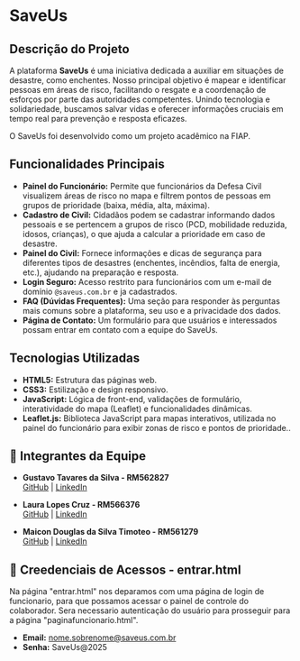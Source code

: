 # SaveUs

## Descrição do Projeto
A plataforma **SaveUs** é uma iniciativa dedicada a auxiliar em situações de desastre, como enchentes. Nosso principal objetivo é mapear e identificar pessoas em áreas de risco, facilitando o resgate e a coordenação de esforços por parte das autoridades competentes. Unindo tecnologia e solidariedade, buscamos salvar vidas e oferecer informações cruciais em tempo real para prevenção e resposta eficazes.

O SaveUs foi desenvolvido como um projeto acadêmico na FIAP.

## Funcionalidades Principais

* **Painel do Funcionário:** Permite que funcionários da Defesa Civil visualizem áreas de risco no mapa e filtrem pontos de pessoas em grupos de prioridade (baixa, média, alta, máxima).
* **Cadastro de Civil:** Cidadãos podem se cadastrar informando dados pessoais e se pertencem a grupos de risco (PCD, mobilidade reduzida, idosos, crianças), o que ajuda a calcular a prioridade em caso de desastre.
* **Painel do Civil:** Fornece informações e dicas de segurança para diferentes tipos de desastres (enchentes, incêndios, falta de energia, etc.), ajudando na preparação e resposta.
* **Login Seguro:** Acesso restrito para funcionários com um e-mail de domínio `@saveus.com.br` e ja cadastrados.
* **FAQ (Dúvidas Frequentes):** Uma seção para responder às perguntas mais comuns sobre a plataforma, seu uso e a privacidade dos dados.
* **Página de Contato:** Um formulário para que usuários e interessados possam entrar em contato com a equipe do SaveUs.

## Tecnologias Utilizadas

* **HTML5:** Estrutura das páginas web.
* **CSS3:** Estilização e design responsivo.
* **JavaScript:** Lógica de front-end, validações de formulário, interatividade do mapa (Leaflet) e funcionalidades dinâmicas.
* **Leaflet.js:** Biblioteca JavaScript para mapas interativos, utilizada no painel do funcionário para exibir zonas de risco e pontos de prioridade..

## 👥 Integrantes da Equipe

- **Gustavo Tavares da Silva - RM562827**  
  [GitHub](https://github.com/gustavaress) | [LinkedIn](https://www.linkedin.com/in/gustavo-tavares-da-silva-b6180a220/)

- **Laura Lopes Cruz - RM566376**  
  [GitHub](https://github.com/Laura853) | [LinkedIn](https://www.linkedin.com/in/laura-lopes-a5937a353/)

- **Maicon Douglas da Silva Timoteo - RM561279**  
  [GitHub](https://github.com/MaiconDouglas-dev) | [LinkedIn](https://www.linkedin.com/in/maicon-douglas-b244571b5/)

## 🔑 Creedenciais de Acessos - entrar.html
Na página "entrar.html" nos deparamos com uma página de login de funcionario, para que possamos acessar o painel de controle do colaborador. Sera necessario autenticação do usuário para prosseguir para a página "paginafuncionario.html".
* **Email:** nome.sobrenome@saveus.com.br
* **Senha:** SaveUs@2025